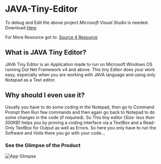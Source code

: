 # JAVA-Tiny-Editor
To debug and Edit the above project _Microsoft Visual Studio_ is needed. Download [Here](https://visualstudio.microsoft.com/thank-you-downloading-visual-studio/?sku=Community&rel=15#
)

For More Resource got to: [Source 4 Resource](https://source4resource.blogspot.com)
## What is JAVA Tiny Editor?
  JAVA Tiny Editor is an Application made to run on Microsoft Windows OS running Dot Net Framework v4 and above.
  This tiny Editor does your work easy, especially when you are working with JAVA language and using only Notepad as a Text editor.

## Why should I even use it?
  Usually you have to do some coding in the Notepad, then go to Command Prompt then Run few commands and then again go back to Notepad to do some changes in the code (if required).
  So This tiny editor _(Size: less than 500KB)_ helps you by proving a coding interface via a TextBox and a Read-Only TextBox for Output as well as Errors.
  So here you only have to run the Software and _Voila_ there you go with your code...
  
### See the Glimpse of the Product
![App Glimpse](https://4.bp.blogspot.com/-XKXs82Seo18/W5AN_06W2TI/AAAAAAAAGkc/-_k-N9o2Svka18YZsd4ttR1I67XmFGX4QCLcBGAs/s1600/App_Showcase.PNG)
